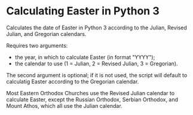 Calculating Easter in Python 3
==============================

Calculates the date of Easter in Python 3 according to the Julian, Revised Julian, and Gregorian calendars.

Requires two arguments:
  * the year, in which to calculate Easter (in format "YYYY");
  * the calendar to use (1 = Julian, 2 = Revised Julian, 3 = Gregorian).

The second argument is optional; if it is not used, the script will default to calculatig Easter according to the Gregorian calendar.

Most Eastern Orthodox Churches use the Revised Julian calendar to calculate Easter, except the Russian Orthodox, Serbian Orthodox, and Mount Athos, which all use the Julian calendar.

